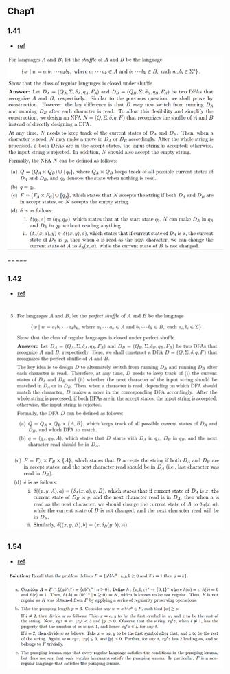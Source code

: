 ## Chap1 

### 1.41
- [ref](http://www.cs.nthu.edu.tw/~wkhon/assignments/assign1ans.pdf)

![](../figs/1-41.PNG)

=====
### 1.42
- [ref](http://www.cs.nthu.edu.tw/~wkhon/assignments/assign1ans.pdf)

![](../figs/1-42-a.PNG)
![](../figs/1-42-b.PNG)
=====
### 1.54
- [ref](https://courses.engr.illinois.edu/cs373/fa2010/Problem_Sets/hw4sol.pdf)

![](../figs/1-54.PNG)
